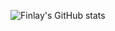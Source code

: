 ![Finlay's GitHub stats](https://github-readme-stats.vercel.app/api?username=fjclark&theme=prussian&show_icons=true)
